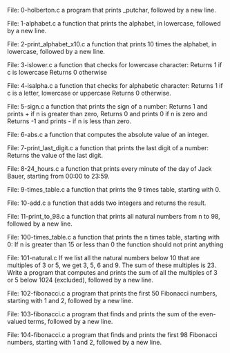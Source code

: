 File: 0-holberton.c a program that prints _putchar, followed by a new line.

File: 1-alphabet.c a function that prints the alphabet, in lowercase, followed by a new line.

File: 2-print_alphabet_x10.c a function that prints 10 times the alphabet, in lowercase, followed by a new line.

File: 3-islower.c a function that checks for lowercase character: Returns 1 if c is lowercase Returns 0 otherwise

File: 4-isalpha.c a function that checks for alphabetic character: Returns 1 if c is a letter, lowercase or uppercase Returns 0 otherwise.

File: 5-sign.c a function that prints the sign of a number: Returns 1 and prints + if n is greater than zero, Returns 0 and prints 0 if n is zero and Returns -1 and prints - if n is less than zero.

File: 6-abs.c a function that computes the absolute value of an integer.

File: 7-print_last_digit.c a function that prints the last digit of a number: Returns the value of the last digit.

File: 8-24_hours.c a function that prints every minute of the day of Jack Bauer, starting from 00:00 to 23:59.

File: 9-times_table.c a function that prints the 9 times table, starting with 0.

File: 10-add.c a function that adds two integers and returns the result.

File: 11-print_to_98.c a function that prints all natural numbers from n to 98, followed by a new line.

File: 100-times_table.c a function that prints the n times table, starting with 0: If n is greater than 15 or less than 0 the function should not print anything

File: 101-natural.c If we list all the natural numbers below 10 that are multiples of 3 or 5, we get 3, 5, 6 and 9. The sum of these multiples is 23. Write a program that computes and prints the sum of all the multiples of 3 or 5 below 1024 (excluded), followed by a new line.

File: 102-fibonacci.c a program that prints the first 50 Fibonacci numbers, starting with 1 and 2, followed by a new line.

File: 103-fibonacci.c a program that finds and prints the sum of the even-valued terms, followed by a new line.

File: 104-fibonacci.c a program that finds and prints the first 98 Fibonacci numbers, starting with 1 and 2, followed by a new line.